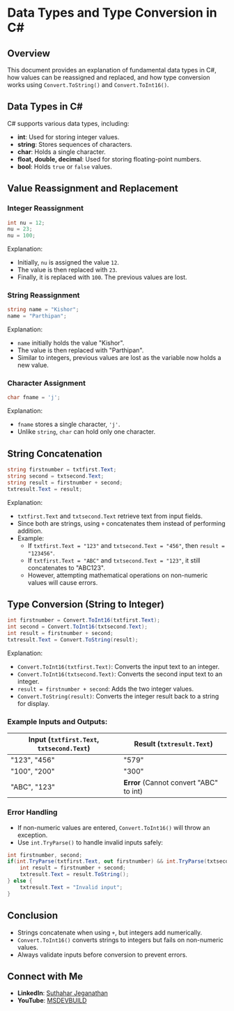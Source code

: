 # Data Types and Type Conversion in C#

## Overview
This document provides an explanation of fundamental data types in C#, how values can be reassigned and replaced, and how type conversion works using `Convert.ToString()` and `Convert.ToInt16()`.

## Data Types in C#
C# supports various data types, including:
- **int**: Used for storing integer values.
- **string**: Stores sequences of characters.
- **char**: Holds a single character.
- **float, double, decimal**: Used for storing floating-point numbers.
- **bool**: Holds `true` or `false` values.

## Value Reassignment and Replacement

### Integer Reassignment
```csharp
int nu = 12;
nu = 23;
nu = 100;
```
Explanation:
- Initially, `nu` is assigned the value `12`.
- The value is then replaced with `23`.
- Finally, it is replaced with `100`. The previous values are lost.

### String Reassignment
```csharp
string name = "Kishor";
name = "Parthipan";
```
Explanation:
- `name` initially holds the value "Kishor".
- The value is then replaced with "Parthipan".
- Similar to integers, previous values are lost as the variable now holds a new value.

### Character Assignment
```csharp
char fname = 'j';
```
Explanation:
- `fname` stores a single character, `'j'`.
- Unlike `string`, `char` can hold only one character.

## String Concatenation
```csharp
string firstnumber = txtfirst.Text;
string second = txtsecond.Text;
string result = firstnumber + second;
txtresult.Text = result;
```
Explanation:
- `txtfirst.Text` and `txtsecond.Text` retrieve text from input fields.
- Since both are strings, using `+` concatenates them instead of performing addition.
- Example:
  - If `txtfirst.Text = "123"` and `txtsecond.Text = "456"`, then `result = "123456"`.
  - If `txtfirst.Text = "ABC"` and `txtsecond.Text = "123"`, it still concatenates to "ABC123".
  - However, attempting mathematical operations on non-numeric values will cause errors.

## Type Conversion (String to Integer)
```csharp
int firstnumber = Convert.ToInt16(txtfirst.Text);
int second = Convert.ToInt16(txtsecond.Text);
int result = firstnumber + second;
txtresult.Text = Convert.ToString(result);
```
Explanation:
- `Convert.ToInt16(txtfirst.Text)`: Converts the input text to an integer.
- `Convert.ToInt16(txtsecond.Text)`: Converts the second input text to an integer.
- `result = firstnumber + second`: Adds the two integer values.
- `Convert.ToString(result)`: Converts the integer result back to a string for display.

### Example Inputs and Outputs:
| Input (`txtfirst.Text`, `txtsecond.Text`) | Result (`txtresult.Text`) |
|--------------------------------|------------------|
| "123", "456"                  | "579"            |
| "100", "200"                  | "300"            |
| "ABC", "123"                  | **Error** (Cannot convert "ABC" to int) |

### Error Handling
- If non-numeric values are entered, `Convert.ToInt16()` will throw an exception.
- Use `int.TryParse()` to handle invalid inputs safely:
```csharp
int firstnumber, second;
if(int.TryParse(txtfirst.Text, out firstnumber) && int.TryParse(txtsecond.Text, out second)) {
    int result = firstnumber + second;
    txtresult.Text = result.ToString();
} else {
    txtresult.Text = "Invalid input";
}
```

## Conclusion
- Strings concatenate when using `+`, but integers add numerically.
- `Convert.ToInt16()` converts strings to integers but fails on non-numeric values.
- Always validate inputs before conversion to prevent errors.


## Connect with Me
- **LinkedIn**: [Suthahar Jeganathan](https://www.linkedin.com/in/jssuthahar/)
- **YouTube**: [MSDEVBUILD](https://www.youtube.com/@MSDEVBUILD)


